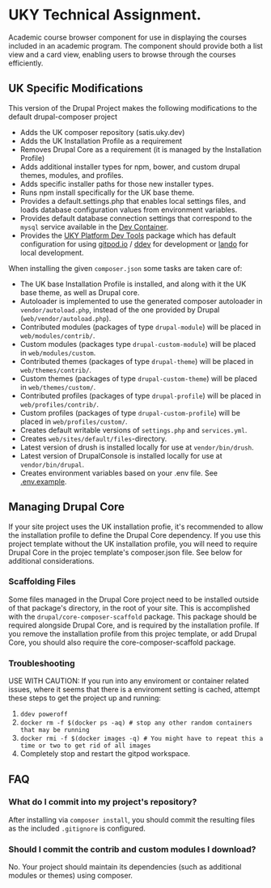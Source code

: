 # UKY Technical Assignment.
Academic course browser component for use in displaying the courses included in
an academic program. The component should provide both a list view and a card view, enabling
users to browse through the courses efficiently.

## UK Specific Modifications

This version of the Drupal Project makes the following modifications to the default drupal-composer project

* Adds the UK composer repository (satis.uky.dev)
* Adds the UK Installation Profile as a requirement
* Removes Drupal Core as a requirement (it is managed by the Installation Profile)
* Adds additional installer types for npm, bower, and custom drupal themes, modules, and profiles. 
* Adds specific installer paths for those new installer types.
* Runs npm install specifically for the UK base theme.
* Provides a default.settings.php that enables local settings files, and loads database configuration values from environment variables.
* Provides default database connection settings that correspond to the `mysql` service available in the [Dev Container](https://gitlab.com/uky-web/university-web-platform/drupal-8/devcontainer).
* Provides the [UKY Platform Dev Tools](https://gitlab.com/uky-web/university-web-platform/drupal-8/uky_platform_dev_tools) package which has default configuration for using [gitpod.io](https://gitpod.io) / [ddev](https://ddev.readthedocs.io/en/stable/) for development or [lando](https://docs.lando.dev/config/drupal9.html) for local development.

When installing the given `composer.json` some tasks are taken care of:

* The UK base Installation Profile is installed, and along with it the UK base theme, as well as Drupal core.
* Autoloader is implemented to use the generated composer autoloader in `vendor/autoload.php`,
  instead of the one provided by Drupal (`web/vendor/autoload.php`).
* Contributed modules (packages of type `drupal-module`) will be placed in `web/modules/contrib/`.
* Custom modules (packages type `drupal-custom-module`) will be placed in `web/modules/custom`.
* Contributed themes (packages of type `drupal-theme`) will be placed in `web/themes/contrib/`.
* Custom themes (packages of type `drupal-custom-theme`) will be placed in `web/themes/custom/`.
* Contributed profiles (packages of type `drupal-profile`) will be placed in `web/profiles/contrib/`.
* Custom profiles (packages of type `drupal-custom-profile`) will be placed in `web/profiles/custom/`.
* Creates default writable versions of `settings.php` and `services.yml`.
* Creates `web/sites/default/files`-directory.
* Latest version of drush is installed locally for use at `vendor/bin/drush`.
* Latest version of DrupalConsole is installed locally for use at `vendor/bin/drupal`.
* Creates environment variables based on your .env file. See [.env.example](.env.example).


## Managing Drupal Core
If your site project uses the UK installation profie, it's recommended to allow the installation profile to define the Drupal Core dependency. If you use this project template without the UK installation profile, you will need to require Drupal Core in the projec template's composer.json file. See below for additional considerations.

### Scaffolding Files
Some files managed in the Drupal Core project need to be installed outside of that package's directory, in the root of your site. This is accomplished with the `drupal/core-composer-scaffold` package. This package should be required alongside Drupal Core, and is required by the installation profile. If you remove the installation profile from this projec template, or add Drupal Core, you should also require the core-composer-scaffold package.

### Troubleshooting
USE WITH CAUTION: If you run into any enviroment or container related issues, where it seems that there is a enviroment setting is cached, attempt these steps to get the project up and running:
1. `ddev poweroff`
2. `docker rm -f $(docker ps -aq) # stop any other random containers that may be running`
3. `docker rmi -f $(docker images -q) # You might have to repeat this a time or two to get rid of all images`
4. Completely stop and restart the gitpod workspace.

## FAQ

### What do I commit into my project's repository?
After installing via `composer install`, you should commit the resulting files as the included `.gitignore` is configured. 

### Should I commit the contrib and custom modules I download?
No. Your project should maintain its dependencies (such as additional modules or themes) using composer. 

###
